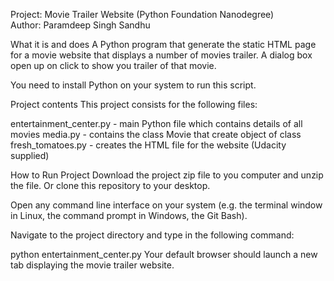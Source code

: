 Project: Movie Trailer Website (Python Foundation Nanodegree) <br>
Author: Paramdeep Singh Sandhu

What it is and does
A Python program that generate the static HTML page for a movie website that displays a number of movies trailer. A dialog box open up on click to show you trailer of that movie.

You need to install Python on your system to run this script.

Project contents
This project consists for the following files:

entertainment_center.py - main Python file which contains details of all movies
media.py - contains the class Movie that create object of class
fresh_tomatoes.py - creates the HTML file for the website (Udacity supplied)

How to Run Project
Download the project zip file to you computer and unzip the file. Or clone this repository to your desktop.

Open any command line interface on your system (e.g. the terminal window in Linux, the command prompt in Windows, the Git Bash).

Navigate to the project directory and type in the following command:

python entertainment_center.py
Your default browser should launch a new tab displaying the movie trailer website.
